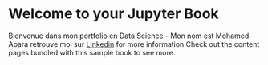 # Welcome to your Jupyter Book

Bienvenue dans mon portfolio en Data Science - Mon nom est Mohamed Abara retrouve moi sur [Linkedin](https:linkedin.com/in/mohamedabara
) for more information
Check out the content pages bundled with this sample book to see more.

```{tableofcontents}
```
